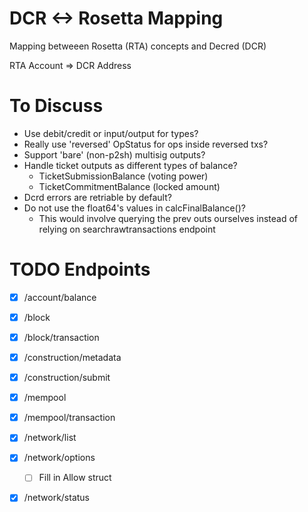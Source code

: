 # DCR <-> Rosetta Mapping

Mapping betweeen Rosetta (RTA) concepts and Decred (DCR)

RTA Account => DCR Address

# To Discuss

- Use debit/credit or input/output for types?
- Really use 'reversed' OpStatus for ops inside reversed txs?
- Support 'bare' (non-p2sh) multisig outputs?
- Handle ticket outputs as different types of balance?
  - TicketSubmissionBalance (voting power) 
  - TicketCommitmentBalance (locked amount)
- Dcrd errors are retriable by default? 
- Do not use the float64's values in calcFinalBalance()?
  - This would involve querying the prev outs ourselves instead of relying on searchrawtransactions endpoint

# TODO Endpoints

- [x] /account/balance
- [x] /block
- [x] /block/transaction
- [x] /construction/metadata
- [x] /construction/submit
- [x] /mempool
- [x] /mempool/transaction
- [x] /network/list
- [x] /network/options
  - [ ] Fill in Allow struct
- [x] /network/status



